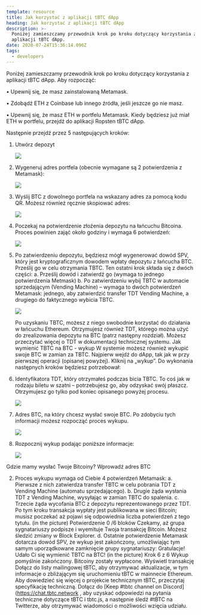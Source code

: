 ```yaml
---
template: resource
title: Jak korzystać z aplikacji tBTC dApp
heading: Jak korzystać z aplikacji tBTC dApp
description: >-
  Poniżej zamieszczamy przewodnik krok po kroku dotyczący korzystania z
  aplikacji tBTC dApp.
date: 2020-07-24T15:36:14.096Z
tags:
  - developers
---
```

Poniżej zamieszczamy przewodnik krok po kroku dotyczący korzystania z aplikacji tBTC dApp. Aby rozpocząć:

•	Upewnij się, że masz zainstalowaną Metamask.

•	Zdobądź ETH z Coinbase lub innego źródła, jeśli jeszcze go nie masz.

•	Upewnij się, że masz ETH w portfelu Metamask. Kiedy będziesz już miał ETH w portfelu, przejdź do aplikacji Ropsten tBTC dApp.

Następnie przejdź przez 5 następujących kroków:

1. Utwórz depozyt

   ![](/img/1.png)
2. Wygeneruj adres portfela (obecnie wymagane są 2 potwierdzenia z Metamask): 

   ![](/img/2.png)
3. Wyślij BTC z dowolnego portfela na wskazany adres za pomocą kodu QR. Możesz również ręcznie skopiować adres: 

   ![](/img/3.png)
4. Poczekaj na potwierdzenie złożenia depozytu na łańcuchu Bitcoina. Proces powinien zająć około godziny i wymaga 6 potwierdzeń: 

   ![](/img/4.png)
5. Po zatwierdzeniu depozytu, będziesz mógł wygenerować dowód SPV, który jest kryptograficznym dowodem wpłaty depozytu z łańcucha BTC. Prześlij go w celu otrzymania TBTC. Ten ostatni krok składa się z dwóch części: a.	Prześlij dowód i zatwierdź go (wymaga to jednego potwierdzenia Metmask)
   b.	Po zatwierdzeniu wybij TBTC w automacie sprzedającym (Vending Machine) – wymaga to dwóch potwierdzeń Metamask: jednego, aby zatwierdzić transfer TDT Vending Machine, a drugiego do faktycznego wybicia TBTC.


   ![](/img/5.png)


   Po uzyskaniu TBTC, możesz z niego swobodnie korzystać do działania w łańcuchu Ethereum. Otrzymujesz również TDT, którego można użyć do zrealizowania depozytu na BTC (patrz następny rozdział). Możesz przeczytać więcej o TDT w dokumentacji technicznej systemu.
   Jak wymienić TBTC na BTC - wykup
   W systemie możesz również wykupić swoje BTC w zamian za TBTC.
   Najpierw wejdź do dApp, tak jak w przy pierwszej operacji (opisanej powyżej). Kliknij na „wykup”.
   Do wykonania następnych kroków będziesz potrzebował:
6. Identyfikatora TDT, który otrzymałeś podczas bicia TBTC. To coś jak w rodzaju biletu w szatni – potrzebujesz go, aby odzyskać swój płaszcz. Otrzymujesz go tylko pod koniec opisanego powyżej procesu.

   ![](/img/6.png)
7. Adres BTC, na który chcesz wysłać swoje BTC. Po zdobyciu tych informacji możesz rozpocząć proces wykupu.

   ![](/img/7.png)
8. Rozpocznij wykup podając poniższe informacje: 

   ![](/img/8.png)

Gdzie mamy wysłać Twoje Bitcoiny? Wprowadź adres BTC

2. Proces wykupu wymaga od Ciebie 4 potwierdzeń Metamask: a.	Pierwsze z nich zatwierdza transfer TBTC w celu pobrania TDT z Vending Machine (automatu sprzedającego).
   b.	Drugie żąda wysłania TDT z Vending Machine, wysyłając w zamian TBTC do spalenia.
   c.	Trzecie żąda wycofania BTC z depozytu reprezentowanego przez TDT. Po tym kroku transakcja wypłaty jest publikowana w sieci Bitcoin; musisz poczekać aż pojawi się odpowiednia liczba potwierdzeń z tego tytułu.
   (in the picture)
   Potwierdzenie 0 /6 bloków
   Czekamy, aż grupa sygnatariuszy podpisze i wyemituje Twoja transakcję Bitcoin. Możesz śledzić zmiany w Block Explorer.
   d.	Ostatnie potwierdzenie Metamask dotarcza dowód SPV, że wykup jest zakończony, umożliwiając tym samym uporządkowane zamknięcie grupy sygnatariuszy:
   Gratulacje! Udało Ci się wymienić TBTC na BTC!
   (in the picture)
   Krok 6 z 6
   Wykup pomyślnie zakończony.
   Bitcoiny zostały wypłacone.
   Wyświetl transakcję
   Dołącz do listy mailingowej tBTC, aby otrzymywać aktualizacje, w tym informacje o zbliżającym się uruchomieniu tBTC w mainnecie Ethereum. Aby dowiedzieć się więcej o projekcie technicznym tBTC, przeczytaj specyfikację techniczną. Dołącz do \[Keep #tbtc channel on Discord] (https://chat.tbtc.network , aby uzyskać odpowiedzi na pytania techniczne dotyczące tBTC i tbtc.js, a następnie śledź #tBTC na Twitterze, aby otrzymywać wiadomości o możliwości wzięcia udziału.
